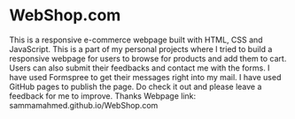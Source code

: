 # WebShop.com
This is a responsive e-commerce webpage built with HTML, CSS and JavaScript. This is a part of my personal projects where I tried to build a responsive webpage for users to browse for products and add them to cart. Users can also submit their feedbacks and contact me with the forms. I have used Formspree to get their messages right into my mail.
I have used GitHub pages to publish the page. Do check it out and please leave a feedback for me to improve. Thanks
Webpage link: sammamahmed.github.io/WebShop.com
